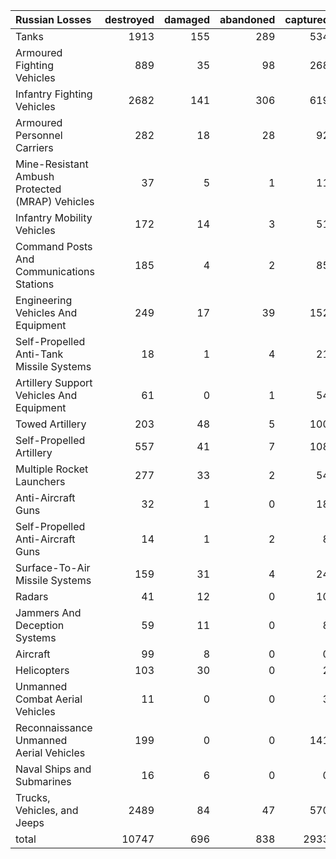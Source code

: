 | Russian Losses                                   |   destroyed |   damaged |   abandoned |   captured |   total |
|:-------------------------------------------------|------------:|----------:|------------:|-----------:|--------:|
| Tanks                                            |        1913 |       155 |         289 |        534 |    2891 |
| Armoured Fighting Vehicles                       |         889 |        35 |          98 |        268 |    1290 |
| Infantry Fighting Vehicles                       |        2682 |       141 |         306 |        619 |    3748 |
| Armoured Personnel Carriers                      |         282 |        18 |          28 |         92 |     420 |
| Mine-Resistant Ambush Protected  (MRAP) Vehicles |          37 |         5 |           1 |         11 |      54 |
| Infantry Mobility Vehicles                       |         172 |        14 |           3 |         51 |     240 |
| Command Posts And Communications Stations        |         185 |         4 |           2 |         85 |     276 |
| Engineering Vehicles And Equipment               |         249 |        17 |          39 |        152 |     457 |
| Self-Propelled Anti-Tank Missile Systems         |          18 |         1 |           4 |         21 |      44 |
| Artillery Support Vehicles And Equipment         |          61 |         0 |           1 |         54 |     116 |
| Towed Artillery                                  |         203 |        48 |           5 |        100 |     356 |
| Self-Propelled Artillery                         |         557 |        41 |           7 |        108 |     713 |
| Multiple Rocket Launchers                        |         277 |        33 |           2 |         54 |     366 |
| Anti-Aircraft Guns                               |          32 |         1 |           0 |         18 |      51 |
| Self-Propelled Anti-Aircraft Guns                |          14 |         1 |           2 |          8 |      25 |
| Surface-To-Air Missile Systems                   |         159 |        31 |           4 |         24 |     218 |
| Radars                                           |          41 |        12 |           0 |         10 |      63 |
| Jammers And Deception Systems                    |          59 |        11 |           0 |          8 |      78 |
| Aircraft                                         |          99 |         8 |           0 |          0 |     107 |
| Helicopters                                      |         103 |        30 |           0 |          2 |     135 |
| Unmanned Combat Aerial Vehicles                  |          11 |         0 |           0 |          3 |      14 |
| Reconnaissance Unmanned Aerial Vehicles          |         199 |         0 |           0 |        141 |     340 |
| Naval Ships and Submarines                       |          16 |         6 |           0 |          0 |      22 |
| Trucks, Vehicles, and Jeeps                      |        2489 |        84 |          47 |        570 |    3190 |
| total                                            |       10747 |       696 |         838 |       2933 |   15214 |